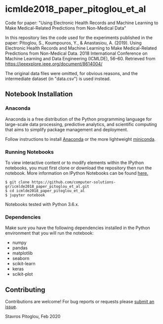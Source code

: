 # icmlde2018_paper_pitoglou_et_al
Code for paper: "Using Electronic Health Records and Machine Learning to Make Medical-Related Predictions from Non-Medical Data"

In this repository lies the code used for the experiments published in the paper:
Pitoglou, S., Koumpouros, Y., & Anastasiou, A. (2019). Using Electronic Health Records and Machine Learning to Make Medical-Related Predictions from Non-Medical Data. 2018 International Conference on Machine Learning and Data Engineering (ICMLDE), 56–60. Retrieved from https://ieeexplore.ieee.org/document/8614004/

The original data files were omitted, for obvious reasons, and the intermediate dataset (in "data.csv") is used instead.

## Notebook Installation

### Anaconda

Anaconda is a free distribution of the Python programming language for large-scale data processing, predictive analytics, and scientific computing that aims to simplify package management and deployment.

Follow instructions to install [Anaconda](https://docs.continuum.io/anaconda/install) or the more lightweight [miniconda](http://conda.pydata.org/miniconda.html).

### Running Notebooks

To view interactive content or to modify elements within the IPython notebooks, you must first clone or download the repository then run the notebook.  More information on IPython Notebooks can be found [here.](http://ipython.org/notebook.html)

    $ git clone https://github.com/computer-solutions-gr/icmlde2018_paper_pitoglou_et_al.git
    $ cd icmlde2018_paper_pitoglou_et_al
    $ jupyter notebook

Notebooks tested with Python 3.6.x.

### Dependencies

Make sure you have the following dependencies installed in the Python environment that you will run the notebook:
- numpy
- pandas
- matplotlib
- seaborn
- scikit-learn
- keras
- scikit-plot


## Contributing

Contributions are welcome!  For bug reports or requests please [submit an issue](https://github.com/computer-solutions-gr/icmlde2018_paper_pitoglou_et_al/issues).



Stavros Pitoglou, Feb 2020